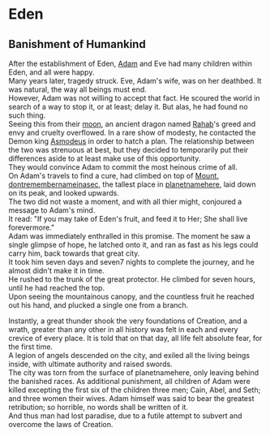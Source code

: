 # Eden

## Banishment of Humankind

After the establishment of Eden, [Adam](../people/adam.html) and Eve had many children within Eden, and all were happy.  
Many years later, tragedy struck. Eve, Adam's wife, was on her deathbed. It was natural, the way all beings must end.  
However, Adam was not willing to accept that fact. He scoured the world in search of a way to stop it, or at least; delay it. But alas, he had found no such thing.  
Seeing this from their [moon](../cosmicarchitecture/tethomot.html), an ancient dragon named [Rahab](../lifeforms/dragons.html#rahab)'s greed and envy and cruelty overflowed. In a rare show of modesty, he contacted the Demon king [Asmodeus](../lifeforms/demons.html#asmodeus) in order to hatch a plan. The relationship between the two was strenuous at best, but they decided to temporarily put their differences aside to at least make use of this opportunity.  
They would convince Adam to commit the most heinous crime of all.  
On Adam's travels to find a cure, had climbed on top of [Mount. dontremembernameinasec](../locations/), the tallest place in [planetnamehere](../cosmicarchitecture/), laid down on its peak, and looked upwards.  
The two did not waste a moment, and with all thier might, conjoured a message to Adam's mind.  
It read: "If you may take of Eden's fruit, and feed it to Her; She shall live forevermore."  
Adam was immediately enthralled in this promise. The moment he saw a single glimpse of hope, he latched onto it, and ran as fast as his legs could carry him, back towards that great city.  
It took him seven days and seven7 nights to complete the journey, and he almost didn't make it in time.  
He rushed to the trunk of the great protector. He climbed for seven hours, until he had reached the top.  
Upon seeing the mountainous canopy, and the countless fruit he reached out his hand, and plucked a single one from a branch.  
  
Instantly, a great thunder shook the very foundations of Creation, and a wrath, greater than any other in all history was felt in each and every crevice of every place.
It is told that on that day, all life felt absolute fear, for the first time.  
A legion of angels descended on the city, and exiled all the living beings inside, with ultimate authority and raised swords.  
The city was torn from the surface of planetnamehere, only leaving behind the banished races.
As additional punishment, all children of Adam were killed excepting the first six of the children three men; Cain, Abel, and Seth; and three women their wives.
Adam himself was said to bear the greatest retribution; so horrible, no words shall be written of it.  
And thus man had lost paradise, due to a futile attempt to subvert and overcome the laws of Creation.  
